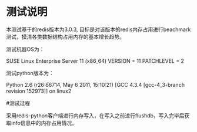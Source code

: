 # 测试说明

本测试基于的redis版本为3.0.3, 目标是对该版本的redis内存占用进行beachmark测试，摸清各类数据结构占用内存的基本增长趋势。

测试机器OS为：
>
SUSE Linux Enterprise Server 11 (x86_64)
VERSION = 11
PATCHLEVEL = 2
>

测试python版本为：
>
Python 2.6 (r26:66714, May  6 2011, 15:10:21)
[GCC 4.3.4 [gcc-4_3-branch revision 152973]] on linux2

#测试过程

采用redis-python客户端进行内存写入，在写入之前进行flushdb，写入完毕后获取info信息中的内存占用情况。

